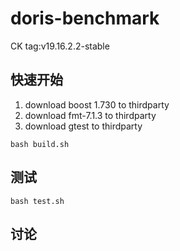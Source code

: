 # doris-benchmark
CK tag:v19.16.2.2-stable

## 快速开始

1. download boost 1.730 to thirdparty
2. download fmt-7.1.3 to thirdparty
3. download gtest to thirdparty
```
bash build.sh
```

## 测试
```
bash test.sh
```
## 讨论
